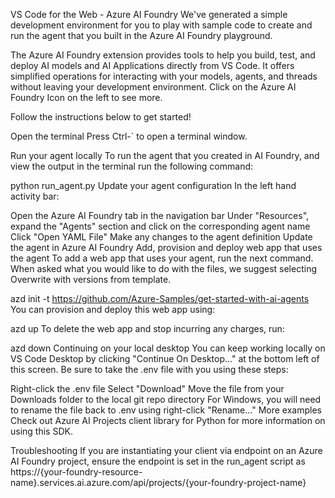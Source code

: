 VS Code for the Web - Azure AI Foundry
We've generated a simple development environment for you to play with sample code to create and run the agent that you built in the Azure AI Foundry playground.

The Azure AI Foundry extension provides tools to help you build, test, and deploy AI models and AI Applications directly from VS Code. It offers simplified operations for interacting with your models, agents, and threads without leaving your development environment. Click on the Azure AI Foundry Icon on the left to see more.

Follow the instructions below to get started!

Open the terminal
Press Ctrl-`    to open a terminal window.

Run your agent locally
To run the agent that you created in AI Foundry, and view the output in the terminal run the following command:

python run_agent.py
Update your agent configuration
In the left hand activity bar:

Open the Azure AI Foundry tab in the navigation bar
Under "Resources", expand the "Agents" section and click on the corresponding agent name
Click "Open YAML File"
Make any changes to the agent definition
Update the agent in Azure AI Foundry
Add, provision and deploy web app that uses the agent
To add a web app that uses your agent, run the next command. When asked what you would like to do with the files, we suggest selecting Overwrite with versions from template.

azd init -t https://github.com/Azure-Samples/get-started-with-ai-agents
You can provision and deploy this web app using:

azd up
To delete the web app and stop incurring any charges, run:

azd down
Continuing on your local desktop
You can keep working locally on VS Code Desktop by clicking "Continue On Desktop..." at the bottom left of this screen. Be sure to take the .env file with you using these steps:

Right-click the .env file
Select "Download"
Move the file from your Downloads folder to the local git repo directory
For Windows, you will need to rename the file back to .env using right-click "Rename..."
More examples
Check out Azure AI Projects client library for Python for more information on using this SDK.

Troubleshooting
If you are instantiating your client via endpoint on an Azure AI Foundry project, ensure the endpoint is set in the run_agent script as https://{your-foundry-resource-name}.services.ai.azure.com/api/projects/{your-foundry-project-name}

